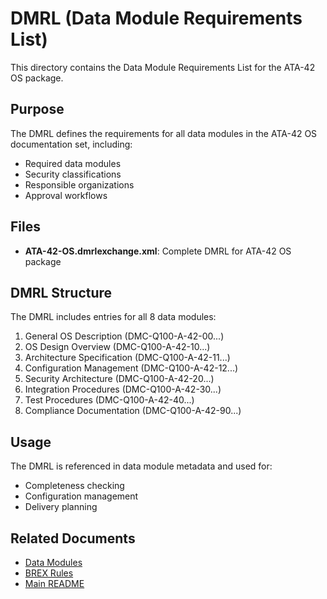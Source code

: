 # DMRL (Data Module Requirements List)

This directory contains the Data Module Requirements List for the ATA-42 OS package.

## Purpose

The DMRL defines the requirements for all data modules in the ATA-42 OS documentation set, including:

- Required data modules
- Security classifications
- Responsible organizations
- Approval workflows

## Files

- **ATA-42-OS.dmrlexchange.xml**: Complete DMRL for ATA-42 OS package

## DMRL Structure

The DMRL includes entries for all 8 data modules:

1. General OS Description (DMC-Q100-A-42-00...)
2. OS Design Overview (DMC-Q100-A-42-10...)
3. Architecture Specification (DMC-Q100-A-42-11...)
4. Configuration Management (DMC-Q100-A-42-12...)
5. Security Architecture (DMC-Q100-A-42-20...)
6. Integration Procedures (DMC-Q100-A-42-30...)
7. Test Procedures (DMC-Q100-A-42-40...)
8. Compliance Documentation (DMC-Q100-A-42-90...)

## Usage

The DMRL is referenced in data module metadata and used for:

- Completeness checking
- Configuration management
- Delivery planning

## Related Documents

- [Data Modules](../dmodule/)
- [BREX Rules](../brex/)
- [Main README](../../README.md)
